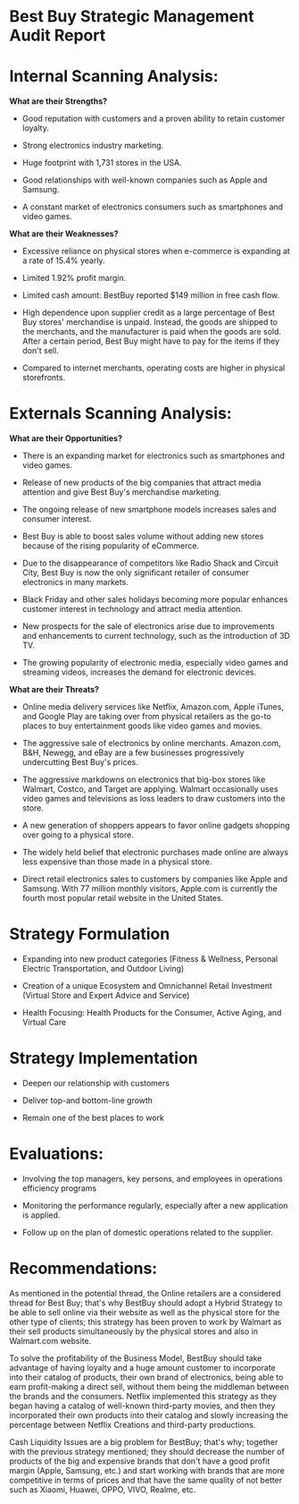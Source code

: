 <h1>Best Buy Strategic Management Audit Report</h1>

<h1>Internal Scanning Analysis:</h1>

**What are their Strengths?**

- Good reputation with customers and a proven ability to retain customer loyalty.

- Strong electronics industry marketing.

- Huge footprint with 1,731 stores in the USA.

- Good relationships with well-known companies such as Apple and Samsung.

- A constant market of electronics consumers such as smartphones and video games.

**What are their Weaknesses?**

- Excessive reliance on physical stores when e-commerce is expanding at a rate of 15.4% yearly.

- Limited 1.92% profit margin.

- Limited cash amount: BestBuy reported $149 million in free cash flow.

- High dependence upon supplier credit as a large percentage of Best Buy stores' merchandise is unpaid. Instead, the goods are shipped to the merchants, and the manufacturer is paid when the goods are sold. After a certain period, Best Buy might have to pay for the items if they don't sell.

- Compared to internet merchants, operating costs are higher in physical storefronts.

<h1>Externals Scanning Analysis:</h1>

**What are their Opportunities?**

- There is an expanding market for electronics such as smartphones and video games.

- Release of new products of the big companies that attract media attention and give Best Buy's merchandise marketing.

- The ongoing release of new smartphone models increases sales and consumer interest.

- Best Buy is able to boost sales volume without adding new stores because of the rising popularity of eCommerce.

- Due to the disappearance of competitors like Radio Shack and Circuit City, Best Buy is now the only significant retailer of consumer electronics in many markets.

- Black Friday and other sales holidays becoming more popular enhances customer interest in technology and attract media attention.

- New prospects for the sale of electronics arise due to improvements and enhancements to current technology, such as the introduction of 3D TV.

- The growing popularity of electronic media, especially video games and streaming videos, increases the demand for electronic devices.

**What are their Threats?**

- Online media delivery services like Netflix, Amazon.com, Apple iTunes, and Google Play are taking over from physical retailers as the go-to places to buy entertainment goods like video games and movies.

- The aggressive sale of electronics by online merchants. Amazon.com, B&H, Newegg, and eBay are a few businesses progressively undercutting Best Buy's prices.

- The aggressive markdowns on electronics that big-box stores like Walmart, Costco, and Target are applying. Walmart occasionally uses video games and televisions as loss leaders to draw customers into the store.

- A new generation of shoppers appears to favor online gadgets shopping over going to a physical store.

- The widely held belief that electronic purchases made online are always less expensive than those made in a physical store.

- Direct retail electronics sales to customers by companies like Apple and Samsung. With 77 million monthly visitors, Apple.com is currently the fourth most popular retail website in the United States.

<h1>Strategy Formulation</h1>

- Expanding into new product categories (Fitness & Wellness, Personal Electric Transportation, and Outdoor Living)

- Creation of a unique Ecosystem and Omnichannel Retail Investment (Virtual Store and Expert Advice and Service)

- Health Focusing: Health Products for the Consumer, Active Aging, and Virtual Care

<h1>Strategy Implementation</h1>

- Deepen our relationship with customers

- Deliver top-and bottom-line growth

- Remain one of the best places to work

<h1>Evaluations:</h1>

- Involving the top managers, key persons, and employees in operations efficiency programs

- Monitoring the performance regularly, especially after a new application is applied.

- Follow up on the plan of domestic operations related to the supplier.

<h1>Recommendations:</h1>

As mentioned in the potential thread, the Online retailers are a considered thread for Best Buy; that's why BestBuy should adopt a Hybrid Strategy to be able to sell online via their website as well as the physical store for the other type of clients; this strategy has been proven to work by Walmart as their sell products simultaneously by the physical stores and also in Walmart.com website.

To solve the profitability of the Business Model, BestBuy should take advantage of having loyalty and a huge amount customer to incorporate into their catalog of products, their own brand of electronics, being able to earn profit-making a direct sell, without them being the middleman between the brands and the consumers. Netflix implemented this strategy as they began having a catalog of well-known third-party movies, and then they incorporated their own products into their catalog and slowly increasing the percentage between Netflix Creations and third-party productions.

Cash Liquidity Issues are a big problem for BestBuy; that's why; together with the previous strategy mentioned; they should decrease the number of products of the big and expensive brands that don't have a good profit margin (Apple, Samsung, etc.) and start working with brands that are more competitive in terms of prices and that have the same quality of not better such as Xiaomi, Huawei, OPPO, VIVO, Realme, etc.
